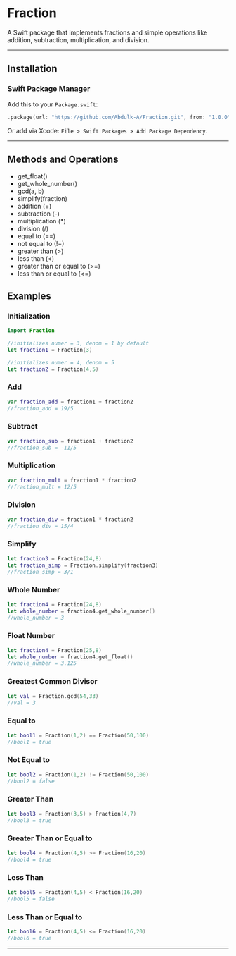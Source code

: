 # Fraction

A Swift package that implements fractions and simple operations like addition, subtraction, multiplication, and division.

---

## Installation

### Swift Package Manager
Add this to your `Package.swift`:

```swift
.package(url: "https://github.com/Abdulk-A/Fraction.git", from: "1.0.0")
```

Or add via Xcode: `File > Swift Packages > Add Package Dependency`.

---

## Methods and Operations
 + get_float()
 + get_whole_number()
 + gcd(a, b)
 + simplify(fraction)
 + addition (+) 
 + subtraction (-)
 + multiplication (*)
 + division (/)
 + equal to (==)
 + not equal to (!=)
 + greater than (>)
 + less than (<)
 + greater than or equal to (>=)
 + less than or equal to (<=)

## Examples

### Initialization
```swift
import Fraction

//initializes numer = 3, denom = 1 by default
let fraction1 = Fraction(3)

//initializes numer = 4, denom = 5
let fraction2 = Fraction(4,5)

```

### Add
```swift
var fraction_add = fraction1 + fraction2 
//fraction_add = 19/5
```

### Subtract
```swift
var fraction_sub = fraction1 + fraction2 
//fraction_sub = -11/5
```

### Multiplication
```swift
var fraction_mult = fraction1 * fraction2 
//fraction_mult = 12/5
```

### Division
```swift
var fraction_div = fraction1 * fraction2 
//fraction_div = 15/4
```

### Simplify
```swift
let fraction3 = Fraction(24,8)
let fraction_simp = Fraction.simplify(fraction3)
//fraction_simp = 3/1
```

### Whole Number
```swift
let fraction4 = Fraction(24,8)
let whole_number = fraction4.get_whole_number()
//whole_number = 3
```

### Float Number
```swift
let fraction4 = Fraction(25,8)
let whole_number = fraction4.get_float()
//whole_number = 3.125
```

### Greatest Common Divisor 
```swift
let val = Fraction.gcd(54,33)
//val = 3
```

### Equal to
```swift
let bool1 = Fraction(1,2) == Fraction(50,100) 
//bool1 = true
```

### Not Equal to
```swift
let bool2 = Fraction(1,2) != Fraction(50,100) 
//bool2 = false
```

### Greater Than
```swift
let bool3 = Fraction(3,5) > Fraction(4,7) 
//bool3 = true
```

### Greater Than or Equal to
```swift
let bool4 = Fraction(4,5) >= Fraction(16,20) 
//bool4 = true
```

### Less Than
```swift
let bool5 = Fraction(4,5) < Fraction(16,20) 
//bool5 = false
```

### Less Than or Equal to
```swift
let bool6 = Fraction(4,5) <= Fraction(16,20) 
//bool6 = true
```

---


